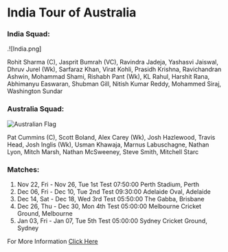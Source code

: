 # India Tour of Australia
### India Squad:
.![India.png]

Rohit Sharma (C), Jasprit Bumrah (VC), Ravindra Jadeja, Yashasvi Jaiswal, Dhruv Jurel (Wk), Sarfaraz Khan, Virat Kohli, Prasidh Krishna, Ravichandran Ashwin, Mohammad Shami, Rishabh Pant (Wk), KL Rahul, Harshit Rana, Abhimanyu Easwaran, Shubman Gill, Nitish Kumar Reddy, Mohammed Siraj, Washington Sundar
### Australia Squad:
![Australian Flag](https://images.app.goo.gl/BwAyt4933QaUpVNk9.jpeg)

Pat Cummins (C), Scott Boland, Alex Carey (Wk), Josh Hazlewood, Travis Head, Josh Inglis (Wk), Usman Khawaja, Marnus Labuschagne, Nathan Lyon, Mitch Marsh, Nathan McSweeney, Steve Smith, Mitchell Starc
### Matches:
1. Nov 22, Fri - Nov 26, Tue	1st Test	07:50:00	Perth Stadium, Perth
2. Dec 06, Fri - Dec 10, Tue	2nd Test	09:30:00	Adelaide Oval, Adelaide
3. Dec 14, Sat - Dec 18, Wed	3rd Test	05:50:00	The Gabba, Brisbane
4. Dec 26, Thu - Dec 30, Mon	4th Test	05:00:00	Melbourne Cricket Ground, Melbourne
5. Jan 03, Fri - Jan 07, Tue	5th Test	05:00:00	Sydney Cricket Ground, Sydney

For More Information [Click Here](https://www.espncricinfo.com/series/australia-vs-india-2024-25-1426547)

